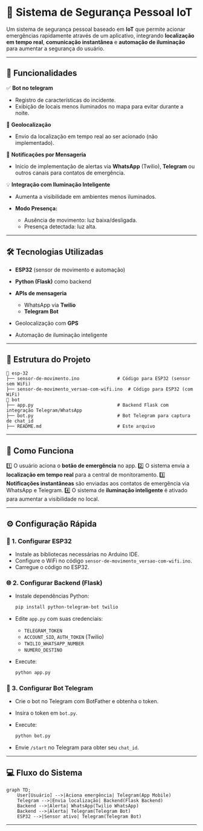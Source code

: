 
# 🚨 Sistema de Segurança Pessoal IoT

Um sistema de segurança pessoal baseado em **IoT** que permite acionar emergências rapidamente através de um aplicativo, integrando **localização em tempo real**, **comunicação instantânea** e **automação de iluminação** para aumentar a segurança do usuário.

---

## 📱 Funcionalidades

✅ **Bot no telegram**

* Registro de características do incidente.
* Exibição de locais menos iluminados no mapa para evitar durante a noite.

📍 **Geolocalização**

* Envio da localização em tempo real ao ser acionado (não implementado).

📨 **Notificações por Mensageria**

* Inicio de implementação de alertas via **WhatsApp** (Twilio), **Telegram** ou outros canais para contatos de emergência.

💡 **Integração com Iluminação Inteligente**

* Aumenta a visibilidade em ambientes menos iluminados.
* **Modo Presença:**

  * Ausência de movimento: luz baixa/desligada.
  * Presença detectada: luz alta.

---

## 🛠 Tecnologias Utilizadas

* **ESP32** (sensor de movimento e automação)
* **Python (Flask)** como backend
* **APIs de mensageria**

  * WhatsApp via **Twilio**
  * **Telegram Bot**
* Geolocalização com **GPS**
* Automação de iluminação inteligente

---

## 📂 Estrutura do Projeto

```
📁 esp-32
├── sensor-de-movimento.ino              # Código para ESP32 (sensor sem WiFi)
├── sensor-de-movimento_versao-com-wifi.ino  # Código para ESP32 (com WiFi)
📁 bot
├── app.py                               # Backend Flask com integração Telegram/WhatsApp
├── bot.py                               # Bot Telegram para captura de chat_id
├── README.md                            # Este arquivo
```

---

## 🚀 Como Funciona

1️⃣ O usuário aciona o **botão de emergência** no app.
2️⃣ O sistema envia a **localização em tempo real** para a central de monitoramento.
3️⃣ **Notificações instantâneas** são enviadas aos contatos de emergência via WhatsApp e Telegram.
4️⃣ O sistema de **iluminação inteligente** é ativado para aumentar a visibilidade no local.

---

## ⚙️ Configuração Rápida

### 🔌 1. Configurar ESP32

* Instale as bibliotecas necessárias no Arduino IDE.
* Configure o WiFi no código `sensor-de-movimento_versao-com-wifi.ino`.
* Carregue o código no ESP32.

### 🌐 2. Configurar Backend (Flask)

* Instale dependências Python:

  ```bash
  pip install python-telegram-bot twilio
  ```
* Edite `app.py` com suas credenciais:

  * `TELEGRAM_TOKEN`
  * `ACCOUNT_SID`, `AUTH_TOKEN` (Twilio)
  * `TWILIO_WHATSAPP_NUMBER`
  * `NUMERO_DESTINO`
* Execute:

  ```bash
  python app.py
  ```

### 🤖 3. Configurar Bot Telegram

* Crie o bot no Telegram com BotFather e obtenha o token.
* Insira o token em `bot.py`.
* Execute:

  ```bash
  python bot.py
  ```
* Envie `/start` no Telegram para obter seu `chat_id`.

---

## 💻 Fluxo do Sistema

```mermaid
graph TD;
    User[Usuário] -->|Aciona emergência| Telegram(App Mobile)
    Telegram -->|Envia localização| Backend(Flask Backend)
    Backend -->|Alerta| WhatsApp(Twilio WhatsApp)
    Backend -->|Alerta| Telegram(Telegram Bot)
    ESP32 -->|Sensor ativo| Telegram(Telegram Bot)
```

---



